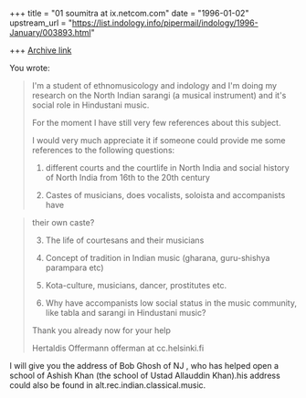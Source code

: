 +++
title = "01 soumitra at ix.netcom.com"
date = "1996-01-02"
upstream_url = "https://list.indology.info/pipermail/indology/1996-January/003893.html"

+++
[Archive link](https://list.indology.info/pipermail/indology/1996-January/003893.html)

You wrote: 
>
>
>I'm a student of ethnomusicology and indology and I'm doing my 
research 
>on the North Indian sarangi (a musical instrument) and it's social 
role 
>in Hindustani music.
>
>For the moment I have still very few references about this subject.
>
>I would very much appreciate it if someone could provide me some 
references 
>to the following questions:
>
>1. different courts and the courtlife in North India and social 
history 
>of North India from 16th to the 20th century
>
>2. Castes of musicians, does vocalists, soloista and accompanists have 

>their own caste?
>
>3. The life of courtesans and their musicians
>
>4. Concept of tradition in Indian music (gharana, guru-shishya 
parampara etc)
>
>5. Kota-culture, musicians, dancer, prostitutes etc.
>
>6. Why have accompanists low social status in the music community, 
like 
>tabla and sarangi in Hindustani music?
>
>
>Thank you already now for your help
>
>Hertaldis Offermann
>offerman at cc.helsinki.fi
>
>
>
> 
>
I will give you the address of Bob Ghosh of NJ , who has helped open a 
school of Ashish Khan (the school of Ustad Allauddin Khan).his address 
could also be found in alt.rec.indian.classical.music.





